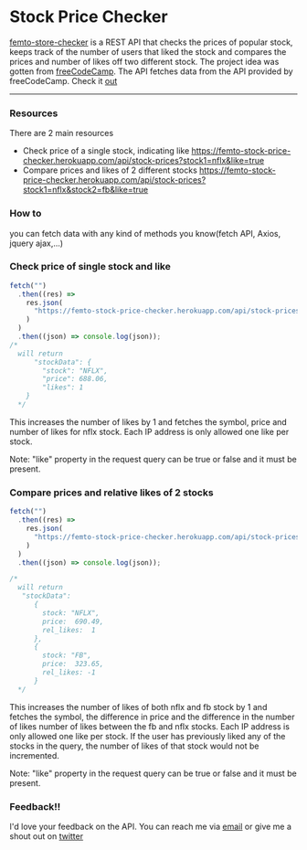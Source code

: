 # Stock Price Checker

[femto-store-checker](https://femto-stock-price-checker.herokuapp.com) is a REST API that checks the prices of popular stock, keeps track of the number of users that liked the stock and compares the prices and number of likes off two different stock. The project idea was gotten from [freeCodeCamp](https://www.freecodecamp.org/learn/information-security/information-security-projects/stock-price-checker). The API fetches data from the API provided by freeCodeCamp. Check it [out](https://stock-price-checker-proxy.freecodecamp.rocks/)

---

### Resources

There are 2 main resources

- Check price of a single stock, indicating like https://femto-stock-price-checker.herokuapp.com/api/stock-prices?stock1=nflx&like=true
- Compare prices and likes of 2 different stocks https://femto-stock-price-checker.herokuapp.com/api/stock-prices?stock1=nflx&stock2=fb&like=true

### How to

you can fetch data with any kind of methods you know(fetch API, Axios, jquery ajax,...)

### Check price of single stock and like

```js
fetch("")
  .then((res) =>
    res.json(
      "https://femto-stock-price-checker.herokuapp.com/api/stock-prices?stock1=nflx&like=true"
    )
  )
  .then((json) => console.log(json));
/*
  will return 
      "stockData": {
        "stock": "NFLX",
        "price": 688.06,
        "likes": 1
    }
  */
```

This increases the number of likes by 1 and fetches the symbol, price and number of likes for nflx stock. Each IP address is only allowed one like per stock.

Note: "like" property in the request query can be true or false and it must be present.

### Compare prices and relative likes of 2 stocks

```js
fetch("")
  .then((res) =>
    res.json(
      "https://femto-stock-price-checker.herokuapp.com/api/stock-prices?stock1=nflx&stock2=fb&like=true"
    )
  )
  .then((json) => console.log(json));

/*
  will return 
   "stockData": 
      { 
        stock: "NFLX",
        price:	690.49,
        rel_likes:	1
      },
      {
        stock: "FB",
        price:	323.65,
        rel_likes: -1
      }
  */
```

This increases the number of likes of both nflx and fb stock by 1 and fetches the symbol, the difference in price and the difference in the number of likes number of likes between the fb and nflx stocks. Each IP address is only allowed one like per stock. If the user has previously liked any of the stocks in the query, the number of likes of that stock would not be incremented.

Note: "like" property in the request query can be true or false and it must be present.

### Feedback!!

I'd love your feedback on the API. You can reach me via [email](mailto:chinaemerema@gmail.com) or give me a shout out on [twitter](https://twitter.com/femto_ace?t=nk6ylNm1Zp2l0yiJkCKFeA&s=09)
